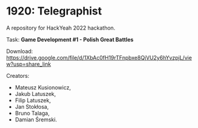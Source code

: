 # 1920: Telegraphist
A repository for HackYeah 2022 hackathon.

Task: **Game Development #1 - Polish Great Battles**


Download: https://drive.google.com/file/d/1XbAc0fH19rTFnpbxe8QjVU2y6hYvzpjL/view?usp=share_link

Creators:
- Mateusz Kusionowicz,
- Jakub Latuszek,
- Filip Latuszek,
- Jan Stokłosa,
- Bruno Talaga,
- Damian Śremski.
